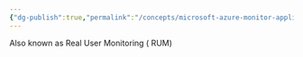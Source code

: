 ```yaml
---
{"dg-publish":true,"permalink":"/concepts/microsoft-azure-monitor-application-insights-java-script-sdk/","tags":["concept/SRE/cloud/azure /sdk"]}
---
```


Also known as Real User Monitoring ( RUM)
